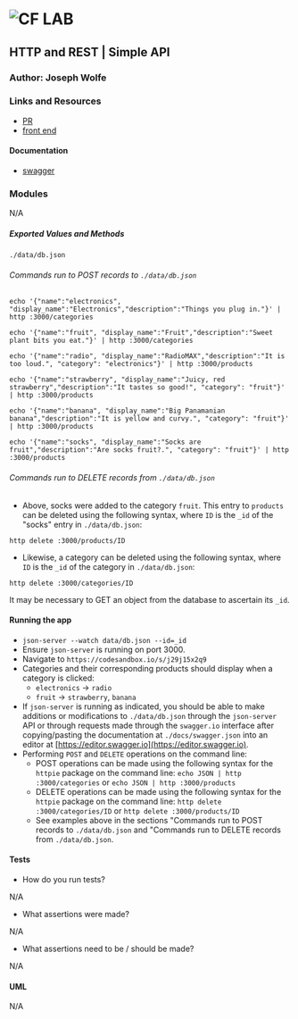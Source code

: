 ![CF](http://i.imgur.com/7v5ASc8.png) LAB
=================================================

## HTTP and REST | Simple API

### Author: Joseph Wolfe

### Links and Resources
* [PR](https://github.com/charmedsatyr-401-advanced-javascript/simple-api/pull/1)
* [front end](https://codesandbox.io/s/j29j15x2q9)

#### Documentation
* [swagger](docs/swagger.json)

### Modules
N/A

##### Exported Values and Methods
`./data/db.json`

###### Commands run to POST records to `./data/db.json`
`echo '{"name":"electronics", "display_name":"Electronics","description":"Things you plug in."}' | http :3000/categories`

`echo '{"name":"fruit", "display_name":"Fruit","description":"Sweet plant bits you eat."}' | http :3000/categories`

`echo '{"name":"radio", "display_name":"RadioMAX","description":"It is too loud.", "category": "electronics"}' | http :3000/products`

`echo '{"name":"strawberry", "display_name":"Juicy, red strawberry","description":"It tastes so good!", "category": "fruit"}' | http :3000/products`

`echo '{"name":"banana", "display_name":"Big Panamanian banana","description":"It is yellow and curvy.", "category": "fruit"}' | http :3000/products`

`echo '{"name":"socks", "display_name":"Socks are fruit","description":"Are socks fruit?.", "category": "fruit"}' | http :3000/products`

###### Commands run to DELETE records from `./data/db.json`
* Above, socks were added to the category `fruit`. This entry to `products` can be deleted using the following syntax, where `ID` is the `_id` of the "socks" entry in `./data/db.json`:

`http delete :3000/products/ID`
* Likewise, a category can be deleted using the following syntax, where `ID` is the `_id` of the category in `./data/db.json`:

`http delete :3000/categories/ID`

It may be necessary to GET an object from the database to ascertain its `_id`.

#### Running the app
* `json-server --watch data/db.json --id=_id`
* Ensure `json-server` is running on port 3000.
* Navigate to `https://codesandbox.io/s/j29j15x2q9`
* Categories and their corresponding products should display when a category is clicked:
  * `electronics` -> `radio`
  * `fruit` -> `strawberry`, `banana`
* If `json-server` is running as indicated, you should be able to make additions or modifications to `./data/db.json` through the `json-server` API or through requests made through the `swagger.io` interface after copying/pasting the documentation at `./docs/swagger.json` into an editor at [https://editor.swagger.io](https://editor.swagger.io).
* Performing `POST` and `DELETE` operations on the command line:
  * POST operations can be made using the following syntax for the `httpie` package on the command line: `echo JSON | http :3000/categories` or `echo JSON | http :3000/products`
  * DELETE operations can be made using the following syntax for the `httpie` package on the command line: `http delete :3000/categories/ID` or `http delete :3000/products/ID`
  * See examples above in the sections "Commands run to POST records to `./data/db.json` and "Commands run to DELETE records from `./data/db.json`.

#### Tests
* How do you run tests?

N/A
* What assertions were made?

N/A
* What assertions need to be / should be made?

N/A

#### UML
N/A
